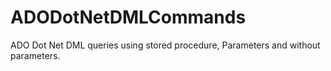 # ADODotNetDMLCommands
ADO Dot Net DML queries using stored procedure,  Parameters and without parameters.
